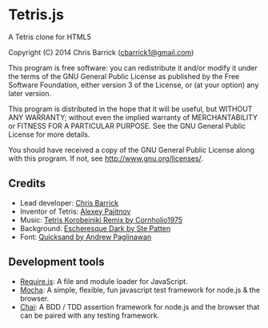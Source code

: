 Tetris.js
=========
A Tetris clone for HTML5

Copyright (C) 2014  Chris Barrick (cbarrick1@gmail.com)

This program is free software: you can redistribute it and/or modify
it under the terms of the GNU General Public License as published by
the Free Software Foundation, either version 3 of the License, or
(at your option) any later version.

This program is distributed in the hope that it will be useful,
but WITHOUT ANY WARRANTY; without even the implied warranty of
MERCHANTABILITY or FITNESS FOR A PARTICULAR PURPOSE.  See the
GNU General Public License for more details.

You should have received a copy of the GNU General Public License
along with this program.  If not, see <http://www.gnu.org/licenses/>.


Credits
-------
- Lead developer: [Chris Barrick](https://github.com/cbarrick)
- Inventor of Tetris: [Alexey Pajitnov](http://en.wikipedia.org/wiki/Alexey_Pajitnov)
- Music: [Tetris Korobeiniki Remix by Cornholio1975](http://www.newgrounds.com/audio/listen/45668)
- Background: [Escheresque Dark by Ste Patten](http://subtlepatterns.com/escheresque-dark/)
- Font: [Quicksand by Andrew Paglinawan](http://www.google.com/fonts/specimen/Quicksand)


Development tools
-----------------
- [Require.js]: A file and module loader for JavaScript.
- [Mocha]: A simple, flexible, fun javascript test framework for node.js & the browser.
- [Chai]: A BDD / TDD assertion framework for node.js and the browser that can be paired with any testing framework.

[Require.js]: https://github.com/jrburke/requirejs
[Mocha]: https://github.com/visionmedia/mocha
[Chai]: https://github.com/chaijs/chai
